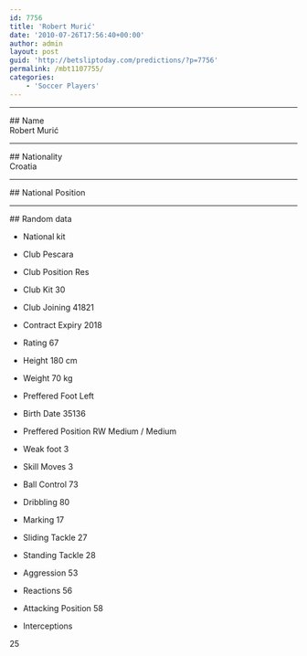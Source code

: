 ```yaml
---
id: 7756
title: 'Robert Murić'
date: '2010-07-26T17:56:40+00:00'
author: admin
layout: post
guid: 'http://betsliptoday.com/predictions/?p=7756'
permalink: /mbt1107755/
categories:
    - 'Soccer Players'
---
```


- - - - - -

\## Name  
 Robert Murić

- - - - - -

\## Nationality  
 Croatia

- - - - - -

\## National Position

- - - - - -

\## Random data

- National kit
- Club
 Pescara

- Club Position
 Res

- Club Kit
 30

- Club Joining
 41821

- Contract Expiry
 2018

- Rating
 67

- Height
 180 cm

- Weight
 70 kg

- Preffered Foot
 Left

- Birth Date
 35136

- Preffered Position
 RW Medium / Medium

- Weak foot
 3

- Skill Moves
 3

- Ball Control
 73

- Dribbling
 80

- Marking
 17

- Sliding Tackle
 27

- Standing Tackle
 28

- Aggression
 53

- Reactions
 56

- Attacking Position
 58

- Interceptions

 25